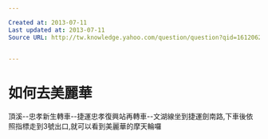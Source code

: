 ```yaml
---

Created at: 2013-07-11
Last updated at: 2013-07-11
Source URL: http://tw.knowledge.yahoo.com/question/question?qid=1612062405450


---
```


# 如何去美麗華


頂溪--忠孝新生轉車--捷運忠孝復興站再轉車--文湖線坐到捷運劍南路,下車後依照指標走到3號出口,就可以看到美麗華的摩天輪囉

